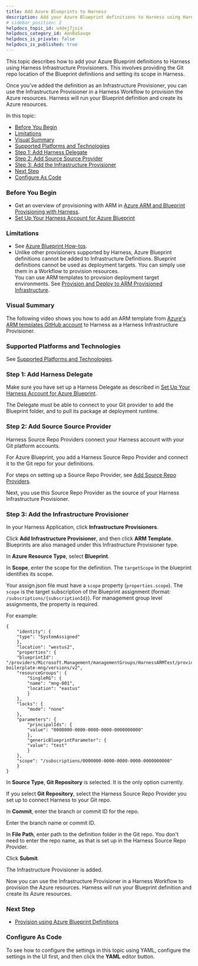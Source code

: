 ```yaml
---
title: Add Azure Blueprints to Harness
description: Add your Azure Blueprint definitions to Harness using Harness Infrastructure Provisioners.
# sidebar_position: 2
helpdocs_topic_id: u4dej7jsix
helpdocs_category_id: 4on0a5avqo
helpdocs_is_private: false
helpdocs_is_published: true
---
```


This topic describes how to add your Azure Blueprint definitions to Harness using Harness Infrastructure Provisioners. This involves providing the Git repo location of the Blueprint definitions and setting its scope in Harness.

Once you've added the definition as an Infrastructure Provisioner, you can use the Infrastructure Provisioner in a Harness Workflow to provision the Azure resources. Harness will run your Blueprint definition and create its Azure resources.

In this topic:

* [Before You Begin](add-azure-blueprints-to-harness.md#before-you-begin)
* [Limitations](add-azure-blueprints-to-harness.md#limitations)
* [Visual Summary](add-azure-blueprints-to-harness.md#visual-summary)
* [Supported Platforms and Technologies](add-azure-blueprints-to-harness.md#undefined)
* [Step 1: Add Harness Delegate](add-azure-blueprints-to-harness.md#step-1-add-harness-delegate)
* [Step 2: Add Source Source Provider](add-azure-blueprints-to-harness.md#step-2-add-source-source-provider)
* [Step 3: Add the Infrastructure Provisioner](add-azure-blueprints-to-harness.md#step-3-add-the-infrastructure-provisioner)
* [Next Step](add-azure-blueprints-to-harness.md#next-step)
* [Configure As Code](add-azure-blueprints-to-harness.md#configure-as-code)

### Before You Begin

* Get an overview of provisioning with ARM in [Azure ARM and Blueprint Provisioning with Harness](../../concepts-cd/deployment-types/azure-arm-and-blueprint-provision-with-harness.md).
* [Set Up Your Harness Account for Azure Blueprint](set-up-harness-for-azure-blueprint.md)

### Limitations

* See [Azure Blueprint How-tos](azure-blueprint-how-tos.md).
* Unlike other provisioners supported by Harness, Azure Blueprint definitions cannot be added to Infrastructure Definitions. Blueprint definitions cannot be used as deployment targets. You can simply use them in a Workflow to provision resources.  
You can use ARM templates to provision deployment target environments. See [Provision and Deploy to ARM Provisioned Infrastructure](../azure-arm/target-azure-arm-or-blueprint-provisioned-infrastructure.md).

### Visual Summary

The following video shows you how to add an ARM template from [Azure's ARM templates GitHub account](https://github.com/Azure/azure-quickstart-templates) to Harness as a Harness Infrastructure Provisioner.

### Supported Platforms and Technologies

See [Supported Platforms and Technologies](../../../starthere-firstgen/supported-platforms.md).

### Step 1: Add Harness Delegate

Make sure you have set up a Harness Delegate as described in [Set Up Your Harness Account for Azure Blueprint](set-up-harness-for-azure-blueprint.md).

The Delegate must be able to connect to your Git provider to add the Blueprint folder, and to pull its package at deployment runtime.

### Step 2: Add Source Source Provider

Harness Source Repo Providers connect your Harness account with your Git platform accounts.

For Azure Blueprint, you add a Harness Source Repo Provider and connect it to the Git repo for your definitions.

For steps on setting up a Source Repo Provider, see [Add Source Repo Providers](../../../firstgen-platform/account/manage-connectors/add-source-repo-providers.md).

Next, you use this Source Repo Provider as the source of your Harness Infrastructure Provisioner.

### Step 3: Add the Infrastructure Provisioner

In your Harness Application, click **Infrastructure Provisioners**.

Click **Add Infrastructure Provisioner**, and then click **ARM Template**. Blueprints are also managed under this Infrastructure Provisioner type.

In **Azure Resource Type**, select **Blueprint**.

In **Scope**, enter the scope for the definition. The `targetScope` in the blueprint identifies its scope.

Your assign.json file must have a `scope` property (`properties.scope`). The `scope` is the target subscription of the Blueprint assignment (format: `/subscriptions/{subscriptionId}`). For management group level assignments, the property is required.

For example:


```
{  
    "identity": {  
    "type": "SystemAssigned"  
    },  
    "location": "westus2",  
    "properties": {  
    "blueprintId": "/providers/Microsoft.Management/managementGroups/HarnessARMTest/providers/Microsoft.Blueprint/blueprints/101-boilerplate-mng/versions/v2",  
    "resourceGroups": {  
        "SingleRG": {  
        "name": "mng-001",  
        "location": "eastus"  
        }  
    },  
    "locks": {  
        "mode": "none"  
    },  
    "parameters": {  
        "principalIds": {  
        "value": "0000000-0000-0000-0000-0000000000"  
        },  
        "genericBlueprintParameter": {  
        "value": "test"  
        }  
    },  
    "scope": "/subscriptions/0000000-0000-0000-0000-0000000000"  
    }  
}
```
In **Source Type**, **Git Repository** is selected. It is the only option currently.

If you select **Git Repository**, select the Harness Source Repo Provider you set up to connect Harness to your Git repo.

In **Commit**, enter the branch or commit ID for the repo.

Enter the branch name or commit ID.

In **File Path**, enter path to the definition folder in the Git repo. You don't need to enter the repo name, as that is set up in the Harness Source Repo Provider.

Click **Submit**.

The Infrastructure Provisioner is added.

Now you can use the Infrastructure Provisioner in a Harness Workflow to provision the Azure resources. Harness will run your Blueprint definition and create its Azure resources.

### Next Step

* [Provision using Azure Blueprint Definitions](provision-using-azure-blueprint-definitions.md)

### Configure As Code

To see how to configure the settings in this topic using YAML, configure the settings in the UI first, and then click the **YAML** editor button.

